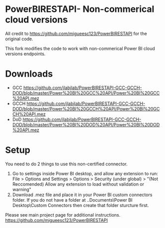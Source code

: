 # PowerBIRESTAPI- Non-commerical cloud versions
All credit to https://github.com/migueesc123/PowerBIRESTAPI for the original code. 

This fork modifies the code to work with non-commerical Power BI cloud versions endpoints.

# Downloads
- GCC https://github.com/jlabjlab/PowerBIRESTAPI-GCC-GCCH-DOD/blob/master/Power%20BI%20GCC%20API/Power%20BI%20GCC%20API.mez
- GCCH https://github.com/jlabjlab/PowerBIRESTAPI-GCC-GCCH-DOD/blob/master/Power%20BI%20GCCH%20API/Power%20BI%20GCCH%20API.mez
- DoD https://github.com/jlabjlab/PowerBIRESTAPI-GCC-GCCH-DOD/blob/master/Power%20BI%20DOD%20API/Power%20BI%20DOD%20API.mez

# Setup
You need to do 2 things to use this non-certified connector.
1. Go to settings inside Power BI desktop, and allow any extension to run: File > Options and Settings > Options > Security (under global) > "(Not Reccomended) Allow any extension to load without validation or warning"
2. Download .mez file and place it in your Power BI custom connectors folder. If you do not have a folder at ..Documents\Power BI Desktop\Custom Connectors then create that folder sturcture first. 

Please see main project page for additional instructions. https://github.com/migueesc123/PowerBIRESTAPI
